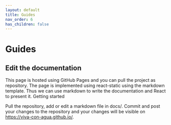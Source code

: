 ```yaml
---
layout: default
title: Guides
nav_order: 6
has_children: false
---
```


# Guides

## Edit the documentation

This page is hosted using GitHub Pages and you can pull the project as repository. The page is implemented using react-static using the markdown template. Thus we can use markdown to write the documentation and React to present it.
Getting started

Pull the repository, add or edit a markdown file in docs/. Commit and post your changes to the repository and your changes will be visible on https://viva-con-agua.github.io/.
